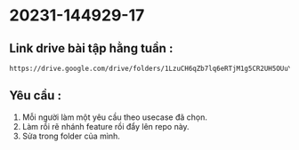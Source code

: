 # 20231-144929-17

## Link drive bài tập hằng tuần : 
```
https://drive.google.com/drive/folders/1LzuCH6qZb7lq6eRTjM1g5CR2UH5OUuY_
```

## Yêu cầu : 

1. Mỗi người làm một yêu cầu theo usecase đã chọn.
2. Làm rồi rẽ nhánh feature rồi đẩy lên repo này.
3. Sửa trong folder của mình.